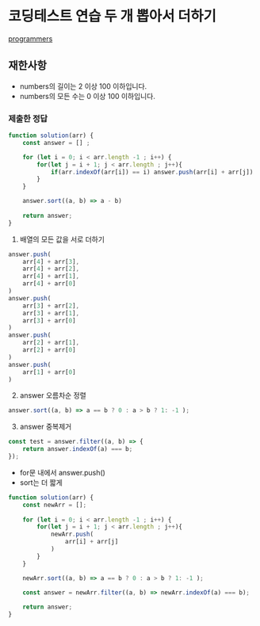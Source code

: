 # 코딩테스트 연습 두 개 뽑아서 더하기

[programmers](https://programmers.co.kr/learn/courses/30/lessons/68644)

## 재한사항
- numbers의 길이는 2 이상 100 이하입니다.
- numbers의 모든 수는 0 이상 100 이하입니다.


### 제출한 정답
```js
function solution(arr) {
    const answer = [] ;

    for (let i = 0; i < arr.length -1 ; i++) {
        for(let j = i + 1; j < arr.length ; j++){
            if(arr.indexOf(arr[i]) == i) answer.push(arr[i] + arr[j])
        }
    }

    answer.sort((a, b) => a - b)
    
    return answer;
}
```

1. 배열의 모든 값을 서로 더하기
```js
answer.push(
    arr[4] + arr[3],
    arr[4] + arr[2],
    arr[4] + arr[1],
    arr[4] + arr[0]
)
answer.push(
    arr[3] + arr[2],
    arr[3] + arr[1],
    arr[3] + arr[0]
)
answer.push(
    arr[2] + arr[1],
    arr[2] + arr[0]
)
answer.push(
    arr[1] + arr[0]
)
```
2. answer 오름차순 정렬
```js
answer.sort((a, b) => a == b ? 0 : a > b ? 1: -1 );
```
3. answer 중복제거
```js
const test = answer.filter((a, b) => {
    return answer.indexOf(a) === b;
});
```

- for문 내에서 answer.push()
- sort는 더 짧게
```js
function solution(arr) {
    const newArr = [];
    
    for (let i = 0; i < arr.length -1 ; i++) {
        for(let j = i + 1; j < arr.length ; j++){
            newArr.push(
                arr[i] + arr[j]
            )
        }
    }

    newArr.sort((a, b) => a == b ? 0 : a > b ? 1: -1 );

    const answer = newArr.filter((a, b) => newArr.indexOf(a) === b);
    
    return answer;
}
```